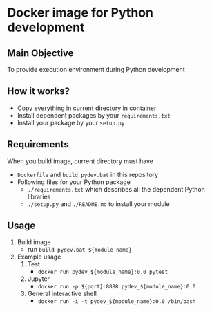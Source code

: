 # Docker image for Python development

## Main Objective

To provide execution environment during Python development

## How it works?

- Copy everything in current directory in container
- Install dependent packages by your `requirements.txt`
- Install your package by your `setup.py`

## Requirements

When you build image, current directory must have
- `Dockerfile` and `build_pydev.bat` in this repository
- Following files for your Python package
    - `./requirements.txt` which describes all the dependent Python libraries
    - `./setup.py` and `./README.md` to install your module

## Usage
1. Build image
    - run `build_pydev.bat ${module_name}`
2. Example usage 
    1. Test
        - `docker run pydev_${module_name}:0.0 pytest`
    2. Jupyter
        - `docker run -p ${port}:8888 pydev_${module_name}:0.0`
    3. General interactive shell
        - `docker run -i -t pydev_${module_name}:0.0 /bin/bash`
